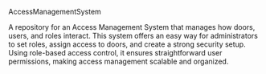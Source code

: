 AccessManagementSystem

A repository for an Access Management System that manages how doors, users, and roles interact. This system offers an easy way for administrators to set roles, assign access to doors, and create a strong security setup. Using role-based access control, it ensures straightforward user permissions, making access management scalable and organized.
